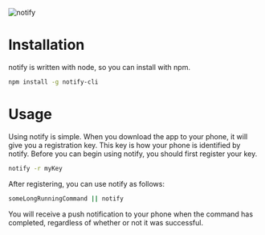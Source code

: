 ![notify](http://i.imgur.com/U2ph4fZ.png)

# Installation
notify is written with node, so you can install with npm.

```sh
npm install -g notify-cli
```

# Usage
Using notify is simple. When you download the app to your phone, it will give you a registration key. This key is how your phone is identified by notify. Before you can begin using notify, you should first register your key.

```sh
notify -r myKey
```

After registering, you can use notify as follows:

```sh
someLongRunningCommand || notify
```

You will receive a push notification to your phone when the command has completed, regardless of whether or not it was successful.
